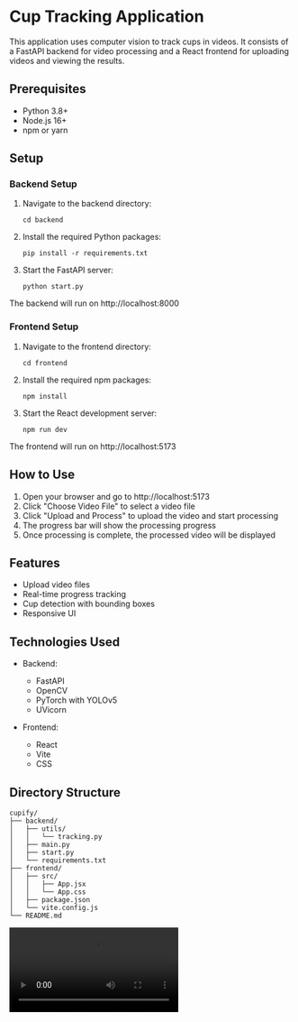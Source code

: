 # Cup Tracking Application

This application uses computer vision to track cups in videos. It consists of a FastAPI backend for video processing and a React frontend for uploading videos and viewing the results.

## Prerequisites

- Python 3.8+
- Node.js 16+
- npm or yarn

## Setup

### Backend Setup

1. Navigate to the backend directory:
   ```
   cd backend
   ```

2. Install the required Python packages:
   ```
   pip install -r requirements.txt
   ```

3. Start the FastAPI server:
   ```
   python start.py
   ```

The backend will run on http://localhost:8000

### Frontend Setup

1. Navigate to the frontend directory:
   ```
   cd frontend
   ```

2. Install the required npm packages:
   ```
   npm install
   ```

3. Start the React development server:
   ```
   npm run dev
   ```

The frontend will run on http://localhost:5173

## How to Use

1. Open your browser and go to http://localhost:5173
2. Click "Choose Video File" to select a video file
3. Click "Upload and Process" to upload the video and start processing
4. The progress bar will show the processing progress
5. Once processing is complete, the processed video will be displayed

## Features

- Upload video files
- Real-time progress tracking
- Cup detection with bounding boxes
- Responsive UI

## Technologies Used

- Backend:
  - FastAPI
  - OpenCV
  - PyTorch with YOLOv5
  - UVicorn

- Frontend:
  - React
  - Vite
  - CSS

## Directory Structure

```
cupify/
├── backend/
│   ├── utils/
│   │   └── tracking.py
│   ├── main.py
│   ├── start.py
│   └── requirements.txt
├── frontend/
│   ├── src/
│   │   ├── App.jsx
│   │   └── App.css
│   ├── package.json
│   └── vite.config.js
└── README.md
```

![Cup Detection Demo](https://github.com/sanepunk/cup-detection/blob/main/Output.mp4)
